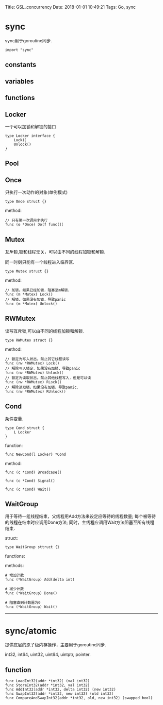 Title: GSL_concurrency
Date: 2018-01-01 10:49:21
Tags: Go, sync



# sync

sync用于goroutine同步.

    import "sync"

## constants

## variables

## functions

## Locker

一个可以加锁和解锁的接口

    type Locker interface {
        Lock()
        Unlock()
    }

## Pool

## Once

只执行一次动作的对象(单例模式)

    type Once struct {}

method:

    // 只有第一次调用才执行
    func (o *Once) Do(f func())

## Mutex

互斥锁,锁和线程无关，可以由不同的线程加锁和解锁.

同一时刻只能有一个线程进入临界区.

    type Mutex struct {}

method:

    // 加锁，如果已经加锁，阻塞至m解锁．
    func (m *Mutex) Lock()
    // 解锁，如果没有加锁，导致panic
    func (m *Mutex) Unlock()

## RWMutex

读写互斥锁,可以由不同的线程加锁和解锁.

    type RWMutex struct {}

method:

    // 锁定为写入状态，禁止其它线程读写
    func (rw *RWMutex) Lock()
    // 解除写入锁定，如果没有加锁，导致panic
    func (rw *RWMutex) Unlock()
    // 锁定为读取状态，禁止其他线程写入，但是可以读
    func (rw *RWMutex) RLock()
    // 解除读取锁，如果没有加锁，导致panic.
    func (rw *RWMutex) RUnlock()

## Cond

条件变量.

    type Cond struct {
        L Locker
    }

function:

    func NewCond(l Locker) *Cond

method:

    func (c *Cond) Broadcase()

    func (c *Cond) Signal()

    func (c *Cond) Wait()

## WaitGroup

用于等待一组线程结束，父线程用Add方法来设定应等待的线程数量;
每个被等待的线程在结束时应调用Done方法;
同时，主线程应调用Wait方法阻塞至所有线程结束．

struct:

    type WaitGroup sttruct {}

functions:

methods:

    # 增加计数
    func (*WaitGroup) Add(delta int)

    # 减少计数
    func (*WaitGroup) Done()

    # 阻塞直到计数器为0
    func (*WaitGroup) Wait()

***

# sync/atomic

提供底层的原子级内存操作，主要用于goroutine同步.

int32, int64, uint32, uint64, uintptr, pointer.

## function

    func LoadInt32(addr *int32) (val int32)
    func StoreInt32(addr *int32, val int32)
    func AddInt32(addr *int32, delta int32) (new int32)
    func SwapInt32(addr *int32, new int32) (old int32)
    func CompareAndSwapInt32(addr *int32, old, new int32) (swapped bool)

